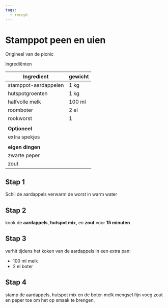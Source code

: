 ```yaml
---
tags:
  - recept
---
```

# Stamppot peen en uien

Origineel van de picnic

Ingrediënten

| Ingredient | gewicht |
| ---- | ---- |
| stamppot-aardappelen | 1 kg |
| hutspotgroenten | 1 kg |
| halfvolle melk | 100 ml |
| roomboter | 2 el |
| rookworst | 1 |
|  |  |
| **Optioneel** |  |
| extra spekjes |  |
|  |  |
| **eigen dingen** |  |
| zwarte peper |  |
| zout |  |

## Stap 1

Schil de aardappels
verwarm de worst in warm water

## Stap 2

kook de **aardappels**, **hutspot mix**, en **zout** voor **15 minuten**

## Stap 3

verhit tijdens het koken van de aardappels in een extra pan:

- 100 ml melk
- 2 el boter

## Stap 4

stamp de aardappels, hutspot mix en de boter-melk mengsel fijn
voeg zout en peper toe om het op smaak te brengen.
